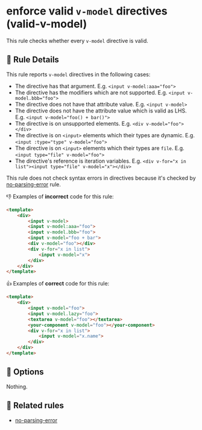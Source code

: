 # enforce valid `v-model` directives (valid-v-model)

This rule checks whether every `v-model` directive is valid.

## :book: Rule Details

This rule reports `v-model` directives in the following cases:

- The directive has that argument. E.g. `<input v-model:aaa="foo">`
- The directive has the modifiers which are not supported. E.g. `<input v-model.bbb="foo">`
- The directive does not have that attribute value. E.g. `<input v-model>`
- The directive does not have the attribute value which is valid as LHS. E.g. `<input v-model="foo() + bar()">`
- The directive is on unsupported elements. E.g. `<div v-model="foo"></div>`
- The directive is on `<input>` elements which their types are dynamic. E.g. `<input :type="type" v-model="foo">`
- The directive is on `<input>` elements which their types are `file`. E.g. `<input type="file" v-model="foo">`
- The directive's reference is iteration variables. E.g. `<div v-for="x in list"><input type="file" v-model="x"></div>`

This rule does not check syntax errors in directives because it's checked by [no-parsing-error] rule.

:-1: Examples of **incorrect** code for this rule:

```html
<template>
    <div>
        <input v-model>
        <input v-model:aaa="foo">
        <input v-model.bbb="foo">
        <input v-model="foo + bar">
        <div v-model="foo"></div>
        <div v-for="x in list">
            <input v-model="x">
        </div>
    </div>
</template>
```

:+1: Examples of **correct** code for this rule:

```html
<template>
    <div>
        <input v-model="foo">
        <input v-model.lazy="foo">
        <textarea v-model="foo"></textarea>
        <your-component v-model="foo"></your-component>
        <div v-for="x in list">
            <input v-model="x.name">
        </div>
    </div>
</template>
```

## :wrench: Options

Nothing.

## :couple: Related rules

- [no-parsing-error]


[no-parsing-error]: no-parsing-error.md
